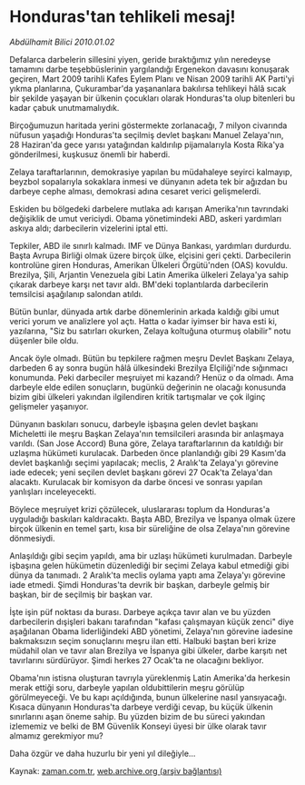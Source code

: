 # Honduras'tan tehlikeli mesaj!

*Abdülhamit Bilici 2010.01.02*

<tr><td class="metin" colspan="2" style="padding-top: 20px; padding-left: 5px; ">Defalarca darbelerin sillesini yiyen, geride bıraktığımız yılın neredeyse tamamını darbe teşebbüslerinin yargılandığı Ergenekon davasını konuşarak geçiren, Mart 2009 tarihli Kafes Eylem Planı ve Nisan 2009 tarihli AK Parti'yi yıkma planlarına, Çukurambar'da yaşananlara bakılırsa tehlikeyi hâlâ sıcak bir şekilde yaşayan bir ülkenin çocukları olarak Honduras'ta olup bitenleri bu kadar çabuk unutmamalıydık.</td></tr><tr><td class="metin" colspan="2" style="padding-top: 20px; padding-left: 5px; "><p>Birçoğumuzun haritada yerini göstermekte zorlanacağı, 7 milyon civarında nüfusun yaşadığı Honduras'ta seçilmiş devlet başkanı Manuel Zelaya'nın, 28 Haziran'da gece yarısı yatağından kaldırılıp pijamalarıyla Kosta Rika'ya gönderilmesi, kuşkusuz önemli bir haberdi.
<p>Zelaya taraftarlarının, demokrasiye yapılan bu müdahaleye seyirci kalmayıp, beyzbol sopalarıyla sokaklara inmesi ve dünyanın adeta tek bir ağızdan bu darbeye cephe alması, demokrasi adına cesaret verici gelişmelerdi.
<p>Eskiden bu bölgedeki darbelere mutlaka adı karışan Amerika'nın tavrındaki değişiklik de umut vericiydi. Obama yönetimindeki ABD, askeri yardımları askıya aldı; darbecilerin vizelerini iptal etti.
<p>Tepkiler, ABD ile sınırlı kalmadı. IMF ve Dünya Bankası, yardımları durdurdu. Başta Avrupa Birliği olmak üzere birçok ülke, elçisini geri çekti. Darbecilerin kontrolüne giren Honduras, Amerikan Ülkeleri Örgütü'nden (OAS) kovuldu. Brezilya, Şili, Arjantin Venezuela gibi Latin Amerika ülkeleri Zelaya'ya sahip çıkarak darbeye karşı net tavır aldı. BM'deki toplantılarda darbecilerin temsilcisi aşağılanıp salondan atıldı.
<p>Bütün bunlar, dünyada artık darbe dönemlerinin arkada kaldığı gibi umut verici yorum ve analizlere yol açtı. Hatta o kadar iyimser bir hava esti ki, yazılarına, "Siz bu satırları okurken, Zelaya koltuğuna oturmuş olabilir" notu düşenler bile oldu.
<p>Ancak öyle olmadı. Bütün bu tepkilere rağmen meşru Devlet Başkanı Zelaya, darbeden 6 ay sonra bugün hâlâ ülkesindeki Brezilya Elçiliği'nde sığınmacı konumunda. Peki darbeciler meşruiyet mi kazandı? Henüz o da olmadı. Ama darbeyle elde edilen sonuçların, bugünkü değerinin ne olacağı konusunda bizim gibi ülkeleri yakından ilgilendiren kritik tartışmalar ve çok ilginç gelişmeler yaşanıyor.
<p>Dünyanın baskıları sonucu, darbeyle işbaşına gelen devlet başkanı Micheletti ile meşru Başkan Zelaya'nın temsilcileri arasında bir anlaşmaya varıldı. (San Jose Accord) Buna göre, Zelaya taraftarlarının da katıldığı bir uzlaşma hükümeti kurulacak. Darbeden önce planlandığı gibi 29 Kasım'da devlet başkanlığı seçimi yapılacak; meclis, 2 Aralık'ta Zelaya'yı görevine iade edecek; yeni seçilen devlet başkanı görevi 27 Ocak'ta Zelaya'dan alacaktı. Kurulacak bir komisyon da darbe öncesi ve sonrası yapılan yanlışları inceleyecekti.
<p>Böylece meşruiyet krizi çözülecek, uluslararası toplum da Honduras'a uyguladığı baskıları kaldıracaktı. Başta ABD, Brezilya ve İspanya olmak üzere birçok ülkenin en temel şartı, kısa bir süreliğine de olsa Zelaya'nın görevine dönmesiydi.
<p>Anlaşıldığı gibi seçim yapıldı, ama bir uzlaşı hükümeti kurulmadan. Darbeyle işbaşına gelen hükümetin düzenlediği bir seçimi Zelaya kabul etmediği gibi dünya da tanımadı. 2 Aralık'ta meclis oylama yaptı ama Zelaya'yı görevine iade etmedi. Şimdi Honduras'ta devrik bir başkan, darbeyle gelmiş bir başkan, bir de seçilmiş bir başkan var.
<p>İşte işin püf noktası da burası. Darbeye açıkça tavır alan ve bu yüzden darbecilerin dışişleri bakanı tarafından "kafası çalışmayan küçük zenci" diye aşağılanan Obama liderliğindeki ABD yönetimi, Zelaya'nın görevine iadesine bakmaksızın seçim sonuçlarını meşru ilan etti. Halbuki baştan beri krize müdahil olan ve tavır alan Brezilya ve İspanya gibi ülkeler, darbe karşıtı net tavırlarını sürdürüyor. Şimdi herkes 27 Ocak'ta ne olacağını bekliyor.
<p>Obama'nın istisna oluşturan tavrıyla yüreklenmiş Latin Amerika'da herkesin merak ettiği soru, darbeyle yapılan oldubittilerin meşru görülüp görülmeyeceği. Ve bu kapı açıldığında, bunun ülkelerine nasıl yansıyacağı. Kısaca dünyanın Honduras'ta darbeye verdiği cevap, bu küçük ülkenin sınırlarını aşan öneme sahip. Bu yüzden bizim de bu süreci yakından izlememiz ve belki de BM Güvenlik Konseyi üyesi bir ülke olarak tavır almamız gerekmiyor mu?
<p>Daha özgür ve daha huzurlu bir yeni yıl dileğiyle... <br/></p></p></p></p></p></p></p></p></p></p></p></p></td></tr>

Kaynak: [zaman.com.tr](http://zaman.com.tr/yazar.do?yazino=935105), [web.archive.org (arşiv bağlantısı)](http://web.archive.org/web/20100316071559/http://www.zaman.com.tr:80/yazar.do?yazino=935105)
